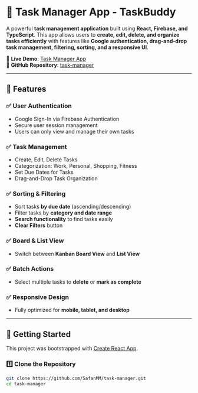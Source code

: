 # 📝 Task Manager App - TaskBuddy  

A powerful **task management application** built using **React, Firebase, and TypeScript**. This app allows users to **create, edit, delete, and organize tasks efficiently** with features like **Google authentication, drag-and-drop task management, filtering, sorting, and a responsive UI**.

🚀 **Live Demo**: [Task Manager App](https://task-manager-xi-kohl.vercel.app/)  
📂 **GitHub Repository**: [task-manager](https://github.com/SafanMM/task-manager)  

---

## 📌 Features  

### ✅ **User Authentication**  
- Google Sign-In via Firebase Authentication  
- Secure user session management  
- Users can only view and manage their own tasks  

### ✅ **Task Management**  
- Create, Edit, Delete Tasks  
- Categorization: Work, Personal, Shopping, Fitness  
- Set Due Dates for Tasks  
- Drag-and-Drop Task Organization  

### ✅ **Sorting & Filtering**  
- Sort tasks **by due date** (ascending/descending)  
- Filter tasks by **category and date range**  
- **Search functionality** to find tasks easily  
- **Clear Filters** button  

### ✅ **Board & List View**  
- Switch between **Kanban Board View** and **List View**  

### ✅ **Batch Actions**  
- Select multiple tasks to **delete** or **mark as complete**  

### ✅ **Responsive Design**  
- Fully optimized for **mobile, tablet, and desktop**  

---

## 🚀 Getting Started  

This project was bootstrapped with [Create React App](https://github.com/facebook/create-react-app).  

### **1️⃣ Clone the Repository**
```sh
git clone https://github.com/SafanMM/task-manager.git
cd task-manager

